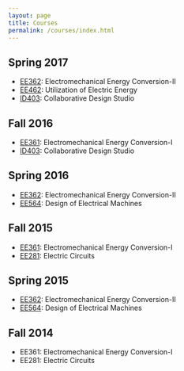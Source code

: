 ```yaml
---
layout: page
title: Courses
permalink: /courses/index.html
---
```

## Spring 2017

- [EE362](/ee362): Electromechanical Energy Conversion-II
- [EE462](/ee462): Utilization of Electric Energy
- [ID403](http://tdi.metu.edu.tr): Collaborative Design Studio

## Fall 2016

- [EE361](/ee361): Electromechanical Energy Conversion-I
- [ID403](http://tdi.metu.edu.tr): Collaborative Design Studio


## Spring 2016

- [EE362](/ee362): Electromechanical Energy Conversion-II
- [EE564](/ee564): Design of Electrical Machines

## Fall 2015

- [EE361](/ee361): Electromechanical Energy Conversion-I
- [EE281](/ee281): Electric Circuits

## Spring 2015

- [EE362](/ee362): Electromechanical Energy Conversion-II
- [EE564](/ee564): Design of Electrical Machines

## Fall 2014

- EE361: Electromechanical Energy Conversion-I
- EE281: Electric Circuits
